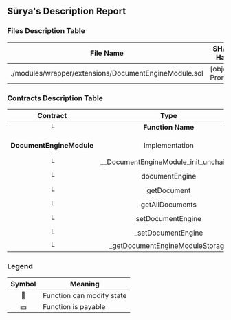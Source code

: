 ## Sūrya's Description Report

### Files Description Table


|  File Name  |  SHA-1 Hash  |
|-------------|--------------|
| ./modules/wrapper/extensions/DocumentEngineModule.sol | [object Promise] |


### Contracts Description Table


|  Contract  |         Type        |       Bases      |                  |                 |
|:----------:|:-------------------:|:----------------:|:----------------:|:---------------:|
|     └      |  **Function Name**  |  **Visibility**  |  **Mutability**  |  **Modifiers**  |
||||||
| **DocumentEngineModule** | Implementation | IDocumentEngineModule, AccessControlUpgradeable |||
| └ | __DocumentEngineModule_init_unchained | Internal 🔒 | 🛑  | onlyInitializing |
| └ | documentEngine | Public ❗️ |   |NO❗️ |
| └ | getDocument | Public ❗️ |   |NO❗️ |
| └ | getAllDocuments | Public ❗️ |   |NO❗️ |
| └ | setDocumentEngine | Public ❗️ | 🛑  | onlyRole |
| └ | _setDocumentEngine | Internal 🔒 | 🛑  | |
| └ | _getDocumentEngineModuleStorage | Private 🔐 |   | |


### Legend

|  Symbol  |  Meaning  |
|:--------:|-----------|
|    🛑    | Function can modify state |
|    💵    | Function is payable |
